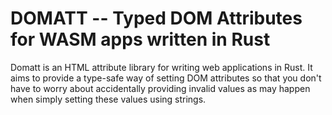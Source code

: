 # DOMATT -- Typed DOM Attributes for WASM apps written in Rust

Domatt is an HTML attribute library for writing web applications in Rust.
It aims to provide a type-safe way of setting DOM attributes so that
you don't have to worry about accidentally providing invalid values as
may happen when simply setting these values using strings. 